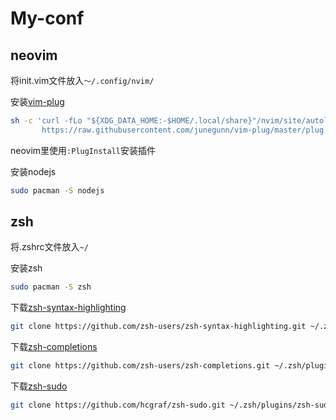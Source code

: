 # My-conf

## neovim

将init.vim文件放入`～/.config/nvim/`

安装[vim-plug](https://github.com/junegunn/vim-plug)

```bash
sh -c 'curl -fLo "${XDG_DATA_HOME:-$HOME/.local/share}"/nvim/site/autoload/plug.vim --create-dirs \
       https://raw.githubusercontent.com/junegunn/vim-plug/master/plug.vim'
```

neovim里使用`:PlugInstall`安装插件

安装nodejs

```bash
sudo pacman -S nodejs
```

## zsh

将.zshrc文件放入`~/`

安装zsh

```bash
sudo pacman -S zsh
```

下载[zsh-syntax-highlighting](https://github.com/zsh-users/zsh-syntax-highlighting)

```bash
git clone https://github.com/zsh-users/zsh-syntax-highlighting.git ~/.zsh/plugins/zsh-syntax-highlighting
```

下载[zsh-completions](https://github.com/zsh-users/zsh-completions)

```bash
git clone https://github.com/zsh-users/zsh-completions.git ~/.zsh/plugins/zsh-completions
```

下载[zsh-sudo](https://github.com/hcgraf/zsh-sudo)

```bash
git clone https://github.com/hcgraf/zsh-sudo.git ~/.zsh/plugins/zsh-sudo
```

